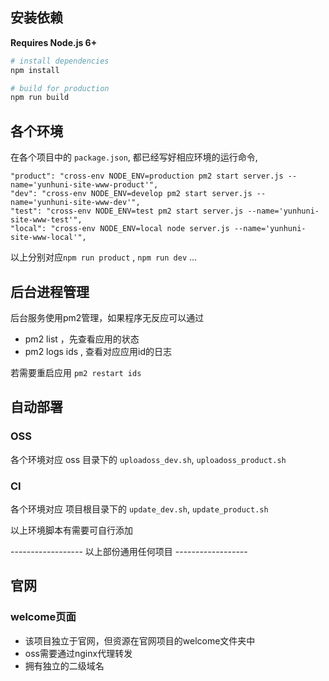 ## 安装依赖

**Requires Node.js 6+**

``` bash
# install dependencies
npm install

# build for production
npm run build
```

## 各个环境

在各个项目中的 `package.json`, 都已经写好相应环境的运行命令,

```
"product": "cross-env NODE_ENV=production pm2 start server.js --name='yunhuni-site-www-product'",
"dev": "cross-env NODE_ENV=develop pm2 start server.js --name='yunhuni-site-www-dev'",
"test": "cross-env NODE_ENV=test pm2 start server.js --name='yunhuni-site-www-test'",
"local": "cross-env NODE_ENV=local node server.js --name='yunhuni-site-www-local'",
```

以上分别对应`npm run product` , `npm run dev` ...

## 后台进程管理

后台服务使用pm2管理，如果程序无反应可以通过

* pm2 list ，先查看应用的状态
* pm2 logs ids , 查看对应应用id的日志

若需要重启应用 `pm2 restart ids`

## 自动部署

### OSS

各个环境对应 oss 目录下的 `uploadoss_dev.sh`, `uploadoss_product.sh`

### CI

各个环境对应 项目根目录下的 `update_dev.sh`, `update_product.sh`


以上环境脚本有需要可自行添加


------------------ 以上部份通用任何项目 ------------------

## 官网

### welcome页面

* 该项目独立于官网，但资源在官网项目的welcome文件夹中
* oss需要通过nginx代理转发
* 拥有独立的二级域名